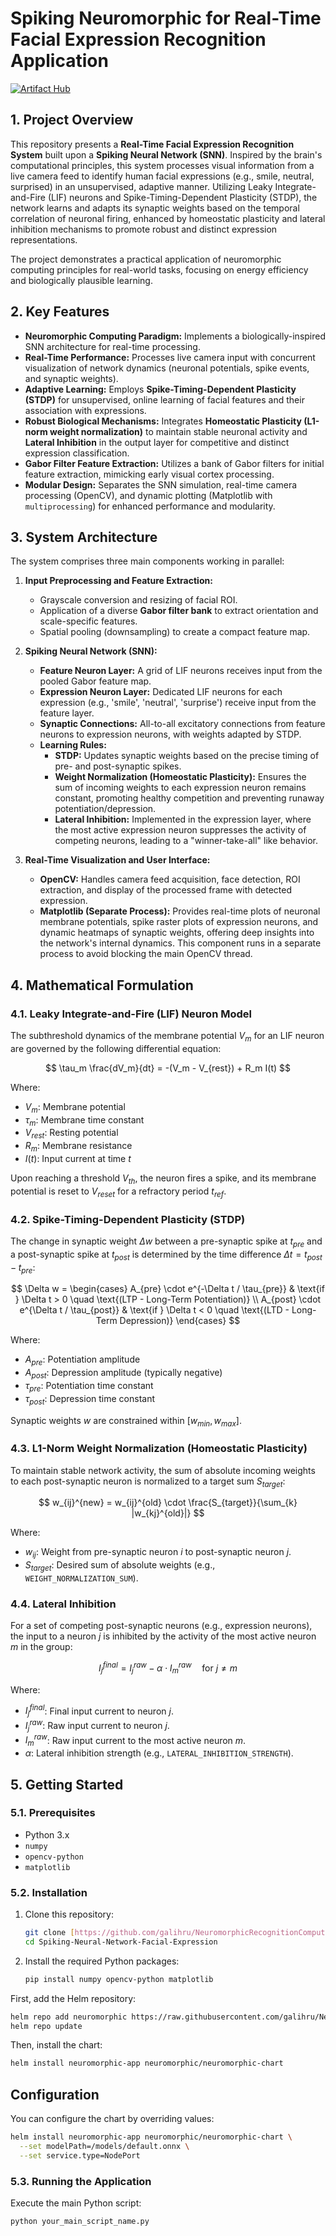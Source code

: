 # Spiking Neuromorphic for Real-Time Facial Expression Recognition Application

[![Artifact Hub](https://img.shields.io/endpoint?url=https://artifacthub.io/badge/repository/snn-expression-detection)](https://artifacthub.io/packages/search?repo=snn-expression-detection)

## 1. Project Overview

This repository presents a **Real-Time Facial Expression Recognition System** built upon a **Spiking Neural Network (SNN)**. Inspired by the brain's computational principles, this system processes visual information from a live camera feed to identify human facial expressions (e.g., smile, neutral, surprised) in an unsupervised, adaptive manner. Utilizing Leaky Integrate-and-Fire (LIF) neurons and Spike-Timing-Dependent Plasticity (STDP), the network learns and adapts its synaptic weights based on the temporal correlation of neuronal firing, enhanced by homeostatic plasticity and lateral inhibition mechanisms to promote robust and distinct expression representations.

The project demonstrates a practical application of neuromorphic computing principles for real-world tasks, focusing on energy efficiency and biologically plausible learning.

## 2. Key Features

* **Neuromorphic Computing Paradigm:** Implements a biologically-inspired SNN architecture for real-time processing.
* **Real-Time Performance:** Processes live camera input with concurrent visualization of network dynamics (neuronal potentials, spike events, and synaptic weights).
* **Adaptive Learning:** Employs **Spike-Timing-Dependent Plasticity (STDP)** for unsupervised, online learning of facial features and their association with expressions.
* **Robust Biological Mechanisms:** Integrates **Homeostatic Plasticity (L1-norm weight normalization)** to maintain stable neuronal activity and **Lateral Inhibition** in the output layer for competitive and distinct expression classification.
* **Gabor Filter Feature Extraction:** Utilizes a bank of Gabor filters for initial feature extraction, mimicking early visual cortex processing.
* **Modular Design:** Separates the SNN simulation, real-time camera processing (OpenCV), and dynamic plotting (Matplotlib with `multiprocessing`) for enhanced performance and modularity.

## 3. System Architecture

The system comprises three main components working in parallel:

1.  **Input Preprocessing and Feature Extraction:**
    * Grayscale conversion and resizing of facial ROI.
    * Application of a diverse **Gabor filter bank** to extract orientation and scale-specific features.
    * Spatial pooling (downsampling) to create a compact feature map.

2.  **Spiking Neural Network (SNN):**
    * **Feature Neuron Layer:** A grid of LIF neurons receives input from the pooled Gabor feature map.
    * **Expression Neuron Layer:** Dedicated LIF neurons for each expression (e.g., 'smile', 'neutral', 'surprise') receive input from the feature layer.
    * **Synaptic Connections:** All-to-all excitatory connections from feature neurons to expression neurons, with weights adapted by STDP.
    * **Learning Rules:**
        * **STDP:** Updates synaptic weights based on the precise timing of pre- and post-synaptic spikes.
        * **Weight Normalization (Homeostatic Plasticity):** Ensures the sum of incoming weights to each expression neuron remains constant, promoting healthy competition and preventing runaway potentiation/depression.
        * **Lateral Inhibition:** Implemented in the expression layer, where the most active expression neuron suppresses the activity of competing neurons, leading to a "winner-take-all" like behavior.

3.  **Real-Time Visualization and User Interface:**
    * **OpenCV:** Handles camera feed acquisition, face detection, ROI extraction, and display of the processed frame with detected expression.
    * **Matplotlib (Separate Process):** Provides real-time plots of neuronal membrane potentials, spike raster plots of expression neurons, and dynamic heatmaps of synaptic weights, offering deep insights into the network's internal dynamics. This component runs in a separate process to avoid blocking the main OpenCV thread.

## 4. Mathematical Formulation

### 4.1. Leaky Integrate-and-Fire (LIF) Neuron Model

The subthreshold dynamics of the membrane potential $V_m$ for an LIF neuron are governed by the following differential equation:

$$
\tau_m \frac{dV_m}{dt} = -(V_m - V_{rest}) + R_m I(t)
$$

Where:
* $V_m$: Membrane potential
* $\tau_m$: Membrane time constant
* $V_{rest}$: Resting potential
* $R_m$: Membrane resistance
* $I(t)$: Input current at time $t$

Upon reaching a threshold $V_{th}$, the neuron fires a spike, and its membrane potential is reset to $V_{reset}$ for a refractory period $t_{ref}$.

### 4.2. Spike-Timing-Dependent Plasticity (STDP)

The change in synaptic weight $\Delta w$ between a pre-synaptic spike at $t_{pre}$ and a post-synaptic spike at $t_{post}$ is determined by the time difference $\Delta t = t_{post} - t_{pre}$:

$$
\Delta w = \begin{cases} A_{pre} \cdot e^{-\Delta t / \tau_{pre}} & \text{if } \Delta t > 0 \quad \text{(LTP - Long-Term Potentiation)} \\ A_{post} \cdot e^{\Delta t / \tau_{post}} & \text{if } \Delta t < 0 \quad \text{(LTD - Long-Term Depression)} \end{cases}
$$

Where:
* $A_{pre}$: Potentiation amplitude
* $A_{post}$: Depression amplitude (typically negative)
* $\tau_{pre}$: Potentiation time constant
* $\tau_{post}$: Depression time constant

Synaptic weights $w$ are constrained within $[w_{min}, w_{max}]$.

### 4.3. L1-Norm Weight Normalization (Homeostatic Plasticity)

To maintain stable network activity, the sum of absolute incoming weights to each post-synaptic neuron is normalized to a target sum $S_{target}$:

$$
w_{ij}^{new} = w_{ij}^{old} \cdot \frac{S_{target}}{\sum_{k} |w_{kj}^{old}|}
$$

Where:
* $w_{ij}$: Weight from pre-synaptic neuron $i$ to post-synaptic neuron $j$.
* $S_{target}$: Desired sum of absolute weights (e.g., `WEIGHT_NORMALIZATION_SUM`).

### 4.4. Lateral Inhibition

For a set of competing post-synaptic neurons (e.g., expression neurons), the input to a neuron $j$ is inhibited by the activity of the most active neuron $m$ in the group:

$$
I_{j}^{final} = I_{j}^{raw} - \alpha \cdot I_{m}^{raw} \quad \text{for } j \neq m
$$

Where:
* $I_{j}^{final}$: Final input current to neuron $j$.
* $I_{j}^{raw}$: Raw input current to neuron $j$.
* $I_{m}^{raw}$: Raw input current to the most active neuron $m$.
* $\alpha$: Lateral inhibition strength (e.g., `LATERAL_INHIBITION_STRENGTH`).

## 5. Getting Started

### 5.1. Prerequisites

* Python 3.x
* `numpy`
* `opencv-python`
* `matplotlib`

### 5.2. Installation

1.  Clone this repository:
    ```bash
    git clone [https://github.com/galihru/NeuromorphicRecognitionComputing.git](https://github.com/galihru/NeuromorphicRecognitionComputing.git)
    cd Spiking-Neural-Network-Facial-Expression
    ```
2.  Install the required Python packages:
    ```bash
    pip install numpy opencv-python matplotlib
    ```

First, add the Helm repository:

```bash
helm repo add neuromorphic https://raw.githubusercontent.com/galihru/NeuromorphicRecognitionComputing/main/packaged-charts/
helm repo update
```

Then, install the chart:

```bash
helm install neuromorphic-app neuromorphic/neuromorphic-chart
```

## Configuration
You can configure the chart by overriding values:

```bash
helm install neuromorphic-app neuromorphic/neuromorphic-chart \
  --set modelPath=/models/default.onnx \
  --set service.type=NodePort
```


### 5.3. Running the Application

Execute the main Python script:

```bash
python your_main_script_name.py

